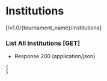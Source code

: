 # Institutions

[/v1.0/{tournament_name}/institutions]

### List All Institutions [GET]

+ Response 200 (application/json)
```
{
}
```
